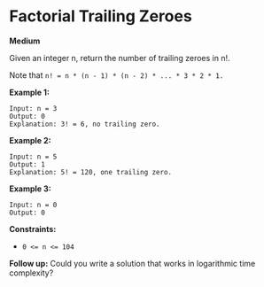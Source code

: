 # Factorial Trailing Zeroes
**Medium**

Given an integer n, return the number of trailing zeroes in n!.

Note that `n! = n * (n - 1) * (n - 2) * ... * 3 * 2 * 1.`


**Example 1:**
```
Input: n = 3
Output: 0
Explanation: 3! = 6, no trailing zero.
```
**Example 2:**
```
Input: n = 5
Output: 1
Explanation: 5! = 120, one trailing zero.
```
**Example 3:**
```
Input: n = 0
Output: 0
```
 

**Constraints:**

- `0 <= n <= 104`
 
**Follow up:** Could you write a solution that works in logarithmic time complexity?

